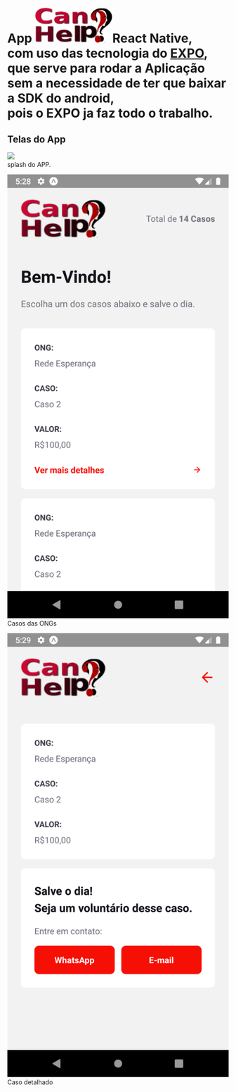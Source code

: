 <html lang="en">
<body>
  <h1>App <img src="./src/assets/logo.png" height="80></h1>

  <p>Aplicação desenvolvida em  <a href="https://react-native.org/" target="_blank">React Native</a>,<br />
    com uso das tecnologia do <a href="https://expo.io/" target="_blank">EXPO</a>, que serve para rodar a Aplicação<br />
    sem a necessidade de ter que baixar a SDK do android,<br />
    pois o EXPO ja faz todo o trabalho.
  </p>

  <h2>Telas do App</h2>
  <p><img src="./src/assets/splash.png"><br />
    splash do APP.
  </p>

  <p><img src="./src/assets/profile.png"> <br />Casos das ONGs</p>

  <p><img src="./src/assets/details.png"><br />Caso detalhado</p>
  
</body>
</html>